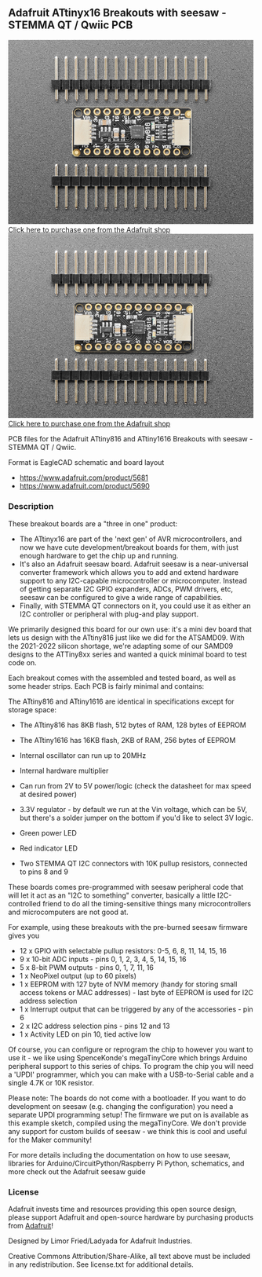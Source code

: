 ## Adafruit ATtinyx16 Breakouts with seesaw - STEMMA QT / Qwiic PCB

<a href="http://www.adafruit.com/products/5681"><img src="assets/5681-04.jpg?raw=true" width="500px"><br/>
Click here to purchase one from the Adafruit shop</a>
<a href="http://www.adafruit.com/products/5690"><img src="assets/5690-01.jpg?raw=true" width="500px"><br/>
Click here to purchase one from the Adafruit shop</a>

PCB files for the Adafruit ATtiny816 and ATtiny1616 Breakouts with seesaw - STEMMA QT / Qwiic. 

Format is EagleCAD schematic and board layout
* https://www.adafruit.com/product/5681
* https://www.adafruit.com/product/5690

### Description

These breakout boards are a "three in one" product:

* The ATtinyx16 are part of the 'next gen' of AVR microcontrollers, and now we have cute development/breakout boards for them, with just enough hardware to get the chip up and running.
* It's also an Adafruit seesaw board. Adafruit seesaw is a near-universal converter framework which allows you to add and extend hardware support to any I2C-capable microcontroller or microcomputer. Instead of getting separate I2C GPIO expanders, ADCs, PWM drivers, etc, seesaw can be configured to give a wide range of capabilities.
* Finally, with STEMMA QT connectors on it, you could use it as either an I2C controller or peripheral with plug-and play support.

We primarily designed this board for our own use: it's a mini dev board that lets us design with the ATtiny816 just like we did for the ATSAMD09. With the 2021-2022 silicon shortage, we're adapting some of our SAMD09 designs to the ATTiny8xx series and wanted a quick minimal board to test code on.

Each breakout comes with the assembled and tested board, as well as some header strips. Each PCB is fairly minimal and contains:

The ATtiny816 and ATtiny1616 are identical in specifications except for storage space: 
* The ATtiny816 has 8KB flash, 512 bytes of RAM, 128 bytes of EEPROM
* The ATtiny1616 has 16KB flash, 2KB of RAM, 256 bytes of EEPROM

* Internal oscillator can run up to 20MHz
* Internal hardware multiplier
* Can run from 2V to 5V power/logic (check the datasheet for max speed at desired power)
* 3.3V regulator - by default we run at the Vin voltage, which can be 5V, but there's a solder jumper on the bottom if you'd like to select 3V logic.
* Green power LED
* Red indicator LED
* Two STEMMA QT I2C connectors with 10K pullup resistors, connected to pins 8 and 9

These boards comes pre-programmed with seesaw peripheral code that will let it act as an "I2C to something" converter, basically a little I2C-controlled friend to do all the timing-sensitive things many microcontrollers and microcomputers are not good at.

For example, using these breakouts with the pre-burned seesaw firmware gives you

* 12 x GPIO with selectable pullup resistors: 0-5, 6, 8, 11, 14, 15, 16
* 9 x 10-bit ADC inputs - pins 0, 1, 2, 3, 4, 5, 14, 15, 16
* 5 x 8-bit PWM outputs - pins 0, 1, 7, 11, 16
* 1 x NeoPixel output (up to 60 pixels)
* 1 x EEPROM with 127 byte of NVM memory (handy for storing small access tokens or MAC addresses) - last byte of EEPROM is used for I2C address selection
* 1 x Interrupt output that can be triggered by any of the accessories - pin 6
* 2 x I2C address selection pins - pins 12 and 13
* 1 x Activity LED on pin 10, tied active low

Of course, you can configure or reprogram the chip to however you want to use it - we like using SpenceKonde's megaTinyCore which brings Arduino peripheral support to this series of chips. To program the chip you will need a 'UPDI' programmer, which you can make with a USB-to-Serial cable and a single 4.7K or 10K resistor.

Please note: The boards do not come with a bootloader. If you want to do development on seesaw (e.g. changing the configuration) you need a separate UPDI programming setup! The firmware we put on is available as this example sketch, compiled using the megaTinyCore. We don't provide any support for custom builds of seesaw - we think this is cool and useful for the Maker community!

For more details including the documentation on how to use seesaw, libraries for Arduino/CircuitPython/Raspberry Pi Python, schematics, and more check out the Adafruit seesaw guide

### License

Adafruit invests time and resources providing this open source design, please support Adafruit and open-source hardware by purchasing products from [Adafruit](https://www.adafruit.com)!

Designed by Limor Fried/Ladyada for Adafruit Industries.

Creative Commons Attribution/Share-Alike, all text above must be included in any redistribution. 
See license.txt for additional details.
